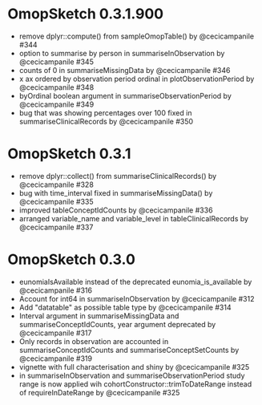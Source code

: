 # OmopSketch 0.3.1.900

- remove dplyr::compute() from sampleOmopTable() by @cecicampanile #344
- option to summarise by person in summariseInObservation by @cecicampanile #345
- counts of 0 in summariseMissingData by @cecicampanile #346
- x ax ordered by observation period ordinal in plotObservationPeriod by @cecicampanile #348
- byOrdinal boolean argument in summariseObservationPeriod by @cecicampanile #349
- bug that was showing percentages over 100 fixed in summariseClinicalRecords by @cecicampanile #350
  
# OmopSketch 0.3.1

-   remove dplyr::collect() from summariseClinicalRecords() by @cecicampanile #328
-   bug with time_interval fixed in summariseMissingData() by @cecicampanile #335
-   improved tableConceptIdCounts by @cecicampanile #336
-   arranged variable_name and variable_level in tableClinicalRecords by @cecicampanile #337

# OmopSketch 0.3.0

-   eunomiaIsAvailable instead of the deprecated eunomia_is_available by @cecicampanile #316
-   Account for int64 in summariseInObservation by @cecicampanile #312
-   Add "datatable" as possible table type by @cecicampanile #314
-   Interval argument in summariseMissingData and summariseConceptIdCounts, year argument deprecated by @cecicampanile #317
-   Only records in observation are accounted in summariseConceptIdCounts and summariseConceptSetCounts by @cecicampanile #319
-   vignette with full characterisation and shiny by @cecicampanile #325
-   in summariseInObservation and summariseObservationPeriod study range is now applied wih cohortConstructor::trimToDateRange instead of requireInDateRange by @cecicampanile #325
